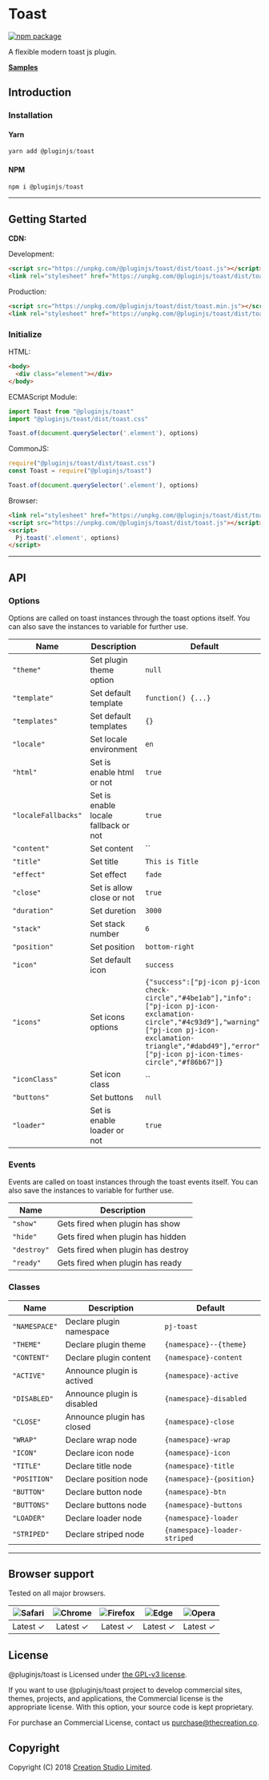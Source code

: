 # Toast

[![npm package](https://img.shields.io/npm/v/@pluginjs/toast.svg)](https://www.npmjs.com/package/@pluginjs/toast)

A flexible modern toast js plugin.

**[Samples](https://codesandbox.io/s/github/pluginjs/plugin.js/tree/master/modules/toast/samples)**

## Introduction

### Installation

#### Yarn

```javascript
yarn add @pluginjs/toast
```

#### NPM

```javascript
npm i @pluginjs/toast
```

---

## Getting Started

**CDN:**

Development:

```html
<script src="https://unpkg.com/@pluginjs/toast/dist/toast.js"></script>
<link rel="stylesheet" href="https://unpkg.com/@pluginjs/toast/dist/toast.css">
```

Production:

```html
<script src="https://unpkg.com/@pluginjs/toast/dist/toast.min.js"></script>
<link rel="stylesheet" href="https://unpkg.com/@pluginjs/toast/dist/toast.min.css">
```

### Initialize

HTML:

```html
<body>
  <div class="element"></div>
</body>
```

ECMAScript Module:

```javascript
import Toast from "@pluginjs/toast"
import "@pluginjs/toast/dist/toast.css"

Toast.of(document.querySelector('.element'), options)
```

CommonJS:

```javascript
require("@pluginjs/toast/dist/toast.css")
const Toast = require("@pluginjs/toast")

Toast.of(document.querySelector('.element'), options)
```

Browser:

```html
<link rel="stylesheet" href="https://unpkg.com/@pluginjs/toast/dist/toast.css">
<script src="https://unpkg.com/@pluginjs/toast/dist/toast.js"></script>
<script>
  Pj.toast('.element', options)
</script>
```

---

## API

### Options

Options are called on toast instances through the toast options itself.
You can also save the instances to variable for further use.

Name | Description | Default
-----|--------------|-----
`"theme"` | Set plugin theme option | `null`
`"template"` | Set default template | `function() {...}`
`"templates"` | Set default templates | `{}`
`"locale"` | Set locale environment | `en`
`"html"` | Set is enable html or not | `true`
`"localeFallbacks"` | Set is enable locale fallback or not | `true`
`"content"` | Set content | ``
`"title"` | Set title | `This is Title`
`"effect"` | Set effect | `fade`
`"close"` | Set is allow close or not | `true`
`"duration"` | Set duretion | `3000`
`"stack"` | Set stack number | `6`
`"position"` | Set position | `bottom-right`
`"icon"` | Set default icon | `success`
`"icons"` | Set icons options | `{"success":["pj-icon pj-icon-check-circle","#4be1ab"],"info":["pj-icon pj-icon-exclamation-circle","#4c93d9"],"warning":["pj-icon pj-icon-exclamation-triangle","#dabd49"],"error":["pj-icon pj-icon-times-circle","#f86b67"]}`
`"iconClass"` | Set icon class | ``
`"buttons"` | Set buttons | `null`
`"loader"` | Set is enable loader or not | `true`

### Events

Events are called on toast instances through the toast events itself.
You can also save the instances to variable for further use.

Name | Description
-----|-----
`"show"` | Gets fired when plugin has show
`"hide"` | Gets fired when plugin has hidden
`"destroy"` | Gets fired when plugin has destroy
`"ready"` | Gets fired when plugin has ready

### Classes

Name | Description | Default
-----|------|------
`"NAMESPACE"` | Declare plugin namespace | `pj-toast`
`"THEME"` | Declare plugin theme | `{namespace}--{theme}`
`"CONTENT"` | Declare plugin content | `{namespace}-content`
`"ACTIVE"` | Announce plugin is actived | `{namespace}-active`
`"DISABLED"` | Announce plugin is disabled | `{namespace}-disabled`
`"CLOSE"` | Announce plugin has closed | `{namespace}-close`
`"WRAP"` | Declare wrap node | `{namespace}-wrap`
`"ICON"` | Declare icon node | `{namespace}-icon`
`"TITLE"` | Declare title node | `{namespace}-title`
`"POSITION"` | Declare position node | `{namespace}-{position}`
`"BUTTON"` | Declare button node | `{namespace}-btn`
`"BUTTONS"` | Declare buttons node | `{namespace}-buttons`
`"LOADER"` | Declare loader node | `{namespace}-loader`
`"STRIPED"` | Declare striped node | `{namespace}-loader-striped`
---

## Browser support

Tested on all major browsers.

| <img src="https://raw.githubusercontent.com/alrra/browser-logos/master/src/safari/safari_32x32.png" alt="Safari"> | <img src="https://raw.githubusercontent.com/alrra/browser-logos/master/src/chrome/chrome_32x32.png" alt="Chrome"> | <img src="https://raw.githubusercontent.com/alrra/browser-logos/master/src/firefox/firefox_32x32.png" alt="Firefox"> | <img src="https://raw.githubusercontent.com/alrra/browser-logos/master/src/edge/edge_32x32.png" alt="Edge"> | <img src="https://raw.githubusercontent.com/alrra/browser-logos/master/src/opera/opera_32x32.png" alt="Opera"> |
|:--:|:--:|:--:|:--:|:--:|
| Latest ✓ | Latest ✓ | Latest ✓ | Latest ✓ | Latest ✓ |

## License

@pluginjs/toast is Licensed under [the GPL-v3 license](LICENSE).

If you want to use @pluginjs/toast project to develop commercial sites, themes, projects, and applications, the Commercial license is the appropriate license. With this option, your source code is kept proprietary.

For purchase an Commercial License, contact us purchase@thecreation.co.

## Copyright

Copyright (C) 2018 [Creation Studio Limited](creationstudio.com).